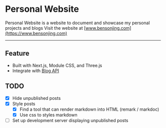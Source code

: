 # Personal Website

Personal Website is a website to document and showcase my personal projects and blogs
Visit the website at [www.bensonjing.com](https://www.bensonjing.com)

---

## Feature

- Built with Next.js, Module CSS, and Three.js
- Integrate with [Blog API](https://github.com/bensonjing/blog-api)

## TODO

- [x] Hide unpublished posts
- [x] Style posts
  - [x] Find a tool that can render markdown into HTML (remark / markdoc)
  - [x] Use css to styles markdown
- [ ] Set up development server displaying unpublished posts
